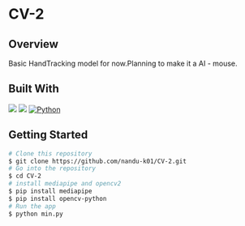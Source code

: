 # CV-2


## Overview
Basic HandTracking model for now.Planning to make it a AI - mouse.



## Built With
![](https://img.shields.io/static/v1?label=Opencv2&message=.&color=<lightgrey>)
![](https://img.shields.io/static/v1?label=Mediapipe&message=.&color=<lightgrey>)
[![Python][python.org]][python-url]

<!-- GETTING STARTED -->

## Getting Started

```bash
# Clone this repository
$ git clone https://github.com/nandu-k01/CV-2.git
# Go into the repository
$ cd CV-2
# install mediapipe and opencv2
$ pip install mediapipe
$ pip install opencv-python
# Run the app
$ python min.py
```

[python.org]: https://img.shields.io/badge/Python-14354C?style=for-the-badge&logo=python&logoColor=white
[python-url]: https://www.python.org/
